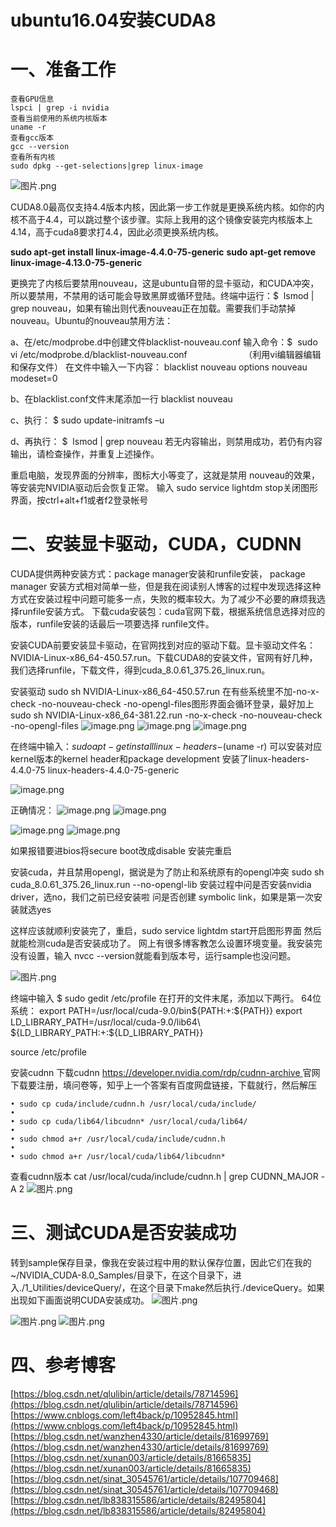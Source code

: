 # ubuntu16.04安装CUDA8

# 一、准备工作


```
查看GPU信息
lspci | grep -i nvidia
查看当前使用的系统内核版本
uname -r
查看gcc版本
gcc --version
查看所有内核
sudo dpkg --get-selections|grep linux-image
```


![图片.png](https://cdn.nlark.com/yuque/0/2020/png/702655/1597303740875-48d323c2-76db-47d4-8002-beacdfc65ad0.png#align=left&display=inline&height=297&margin=%5Bobject%20Object%5D&name=%E5%9B%BE%E7%89%87.png&originHeight=297&originWidth=735&size=75048&status=done&style=none&width=735)

CUDA8.0最高仅支持4.4版本内核，因此第一步工作就是更换系统内核。如你的内核不高于4.4，可以跳过整个该步骤。实际上我用的这个镜像安装完内核版本上4.14，高于cuda8要求打4.4，因此必须更换系统内核。

**sudo apt-get install linux-image-4.4.0-75-generic**
**sudo apt-get remove linux-image-4.13.0-75-generic**




更换完了内核后要禁用nouveau，这是ubuntu自带的显卡驱动，和CUDA冲突，所以要禁用，不禁用的话可能会导致黑屏或循环登陆。终端中运行：$  lsmod | grep nouveau，如果有输出则代表nouveau正在加载。需要我们手动禁掉nouveau。Ubuntu的nouveau禁用方法：

a、在/etc/modprobe.d中创建文件blacklist-nouveau.conf
输入命令：$  sudo vi /etc/modprobe.d/blacklist-nouveau.conf                       （利用vi编辑器编辑和保存文件）
在文件中输入一下内容：
blacklist nouveau
options nouveau modeset=0


b、在blacklist.conf文件末尾添加一行 blacklist nouveau


c、执行：
$ sudo update-initramfs –u


d、再执行：
$  lsmod | grep nouveau
若无内容输出，则禁用成功，若仍有内容输出，请检查操作，并重复上述操作。


重启电脑，发现界面的分辨率，图标大小等变了，这就是禁用 nouveau的效果，等安装完NVIDIA驱动后会恢复正常。
输入 sudo service lightdm stop关闭图形界面，按ctrl+alt+f1或者f2登录帐号


# 二、安装显卡驱动，CUDA，CUDNN


CUDA提供两种安装方式：package manager安装和runfile安装，  package manager  安装方式相对简单一些，但是我在阅读别人博客的过程中发现选择这种方式在安装过程中问题可能多一点，失败的概率较大。为了减少不必要的麻烦我选择runfile安装方式。
下载cuda安装包：cuda官网下载，根据系统信息选择对应的版本，runfile安装的话最后一项要选择 runfile文件。


安装CUDA前要安装显卡驱动，在官网找到对应的驱动下载。显卡驱动文件名：NVIDIA-Linux-x86_64-450.57.run。下载CUDA8的安装文件，官网有好几种，我们选择runfile，下载文件，得到cuda_8.0.61_375.26_linux.run。


安装驱动
sudo sh NVIDIA-Linux-x86_64-450.57.run
在有些系统里不加-no-x-check -no-nouveau-check -no-opengl-files图形界面会循环登录，最好加上
sudo sh NVIDIA-Linux-x86_64-381.22.run -no-x-check -no-nouveau-check -no-opengl-files
![image.png](https://cdn.nlark.com/yuque/0/2020/png/702655/1599643163515-86c015cb-f03c-4910-960a-beb6b847ff12.png#align=left&display=inline&height=343&margin=%5Bobject%20Object%5D&name=image.png&originHeight=343&originWidth=746&size=17353&status=done&style=none&width=746)
![image.png](https://cdn.nlark.com/yuque/0/2020/png/702655/1599643179838-6f491df1-e271-472d-8e22-b3c5b543815a.png#align=left&display=inline&height=436&margin=%5Bobject%20Object%5D&name=image.png&originHeight=436&originWidth=729&size=16579&status=done&style=none&width=729)
![image.png](https://cdn.nlark.com/yuque/0/2020/png/702655/1599643199929-1c16f61a-7ae0-4580-b27a-98d8c7997e38.png#align=left&display=inline&height=303&margin=%5Bobject%20Object%5D&name=image.png&originHeight=303&originWidth=741&size=20147&status=done&style=none&width=741)

在终端中输入：$  sudo apt-get install linux-headers-$(uname -r)
可以安装对应kernel版本的kernel header和package development
安装了linux-headers-4.4.0-75 linux-headers-4.4.0-75-generic

![image.png](https://cdn.nlark.com/yuque/0/2020/png/702655/1599643223427-0f975ee8-4033-48c3-b275-2e734b907386.png#align=left&display=inline&height=436&margin=%5Bobject%20Object%5D&name=image.png&originHeight=436&originWidth=772&size=19743&status=done&style=none&width=772)

正确情况：
![image.png](https://cdn.nlark.com/yuque/0/2020/png/702655/1600161075548-25749070-860e-4ffc-9294-5d86bb65ae72.png#align=left&display=inline&height=147&margin=%5Bobject%20Object%5D&name=image.png&originHeight=294&originWidth=1049&size=10721&status=done&style=none&width=524.5)
![image.png](https://cdn.nlark.com/yuque/0/2020/png/702655/1600161076274-5ff5ff1b-75d3-4732-b8cb-f3764f03bee1.png#align=left&display=inline&height=155&margin=%5Bobject%20Object%5D&name=image.png&originHeight=309&originWidth=1054&size=25199&status=done&style=none&width=527)


![image.png](https://cdn.nlark.com/yuque/0/2020/png/702655/1600161098828-bde7816f-9427-4d8a-8a0b-4bcb362a4e5e.png#align=left&display=inline&height=125&margin=%5Bobject%20Object%5D&name=image.png&originHeight=250&originWidth=1042&size=20049&status=done&style=none&width=521)
![image.png](https://cdn.nlark.com/yuque/0/2020/png/702655/1600161129952-802344dd-431d-401d-ab13-941f4311c65e.png#align=left&display=inline&height=109&margin=%5Bobject%20Object%5D&name=image.png&originHeight=217&originWidth=1005&size=18484&status=done&style=none&width=502.5)


如果报错要进bios将secure boot改成disable
安装完重启


安装cuda，并且禁用opengl，据说是为了防止和系统原有的opengl冲突
sudo sh cuda_8.0.61_375.26_linux.run --no-opengl-lib
安装过程中问是否安装nvidia driver，选no，我们之前已经安装啦
问是否创建 symbolic link，如果是第一次安装就选yes


这样应该就顺利安装完了，重启，sudo service lightdm start开启图形界面
然后就能检测cuda是否安装成功了。
网上有很多博客教怎么设置环境变量。我安装完没有设置，输入 nvcc --version就能看到版本号，运行sample也没问题。

![图片.png](https://cdn.nlark.com/yuque/0/2020/png/702655/1597306177955-464b364f-cfd8-4da9-a0b0-436f1686153b.png#align=left&display=inline&height=900&margin=%5Bobject%20Object%5D&name=%E5%9B%BE%E7%89%87.png&originHeight=900&originWidth=1600&size=679403&status=done&style=none&width=1600)

终端中输入 $ sudo gedit /etc/profile
在打开的文件末尾，添加以下两行。
64位系统：
export PATH=/usr/local/cuda-9.0/bin${PATH:+:${PATH}}
export LD_LIBRARY_PATH=/usr/local/cuda-9.0/lib64\ ${LD_LIBRARY_PATH:+:${LD_LIBRARY_PATH}}


source /etc/profile

安装cudnn
下载cudnn [https://developer.nvidia.com/rdp/cudnn-archive ](https://developer.nvidia.com/rdp/cudnn-archive)
官网下载要注册，填问卷等，知乎上一个答案有百度网盘链接，下载就行，然后解压
```
• sudo cp cuda/include/cudnn.h /usr/local/cuda/include/
• 
• sudo cp cuda/lib64/libcudnn* /usr/local/cuda/lib64/
• 
• sudo chmod a+r /usr/local/cuda/include/cudnn.h
• 
• sudo chmod a+r /usr/local/cuda/lib64/libcudnn*
```


查看cudnn版本
cat /usr/local/cuda/include/cudnn.h | grep CUDNN_MAJOR -A 2
![图片.png](https://cdn.nlark.com/yuque/0/2020/png/702655/1597309628199-fd1d6492-364d-49b6-9884-04f74f38ddc7.png#align=left&display=inline&height=173&margin=%5Bobject%20Object%5D&name=%E5%9B%BE%E7%89%87.png&originHeight=173&originWidth=729&size=34094&status=done&style=none&width=729)






# 三、测试CUDA是否安装成功
转到sample保存目录，像我在安装过程中用的默认保存位置，因此它们在我的~/NVIDIA_CUDA-8.0_Samples/目录下，在这个目录下，进入./1_Utilities/deviceQuery/，在这个目录下make然后执行./deviceQuery。如果出现如下画面说明CUDA安装成功。
![图片.png](https://cdn.nlark.com/yuque/0/2020/png/702655/1597304343298-d4fc850f-3f26-40d6-b127-d7feecd2ecd2.png#align=left&display=inline&height=806&margin=%5Bobject%20Object%5D&name=%E5%9B%BE%E7%89%87.png&originHeight=806&originWidth=733&size=181598&status=done&style=none&width=733)

![图片.png](https://cdn.nlark.com/yuque/0/2020/png/702655/1597303496557-6e51181b-4aad-4b83-b00b-cb8596e65e51.png#align=left&display=inline&height=108&margin=%5Bobject%20Object%5D&name=%E5%9B%BE%E7%89%87.png&originHeight=108&originWidth=727&size=27637&status=done&style=none&width=727)
![图片.png](https://cdn.nlark.com/yuque/0/2020/png/702655/1597304822165-8526be40-d41e-4350-a009-f3b96937b8d9.png#align=left&display=inline&height=81&margin=%5Bobject%20Object%5D&name=%E5%9B%BE%E7%89%87.png&originHeight=81&originWidth=723&size=20697&status=done&style=none&width=723)

# 四、参考博客
[https://blog.csdn.net/qlulibin/article/details/78714596](https://blog.csdn.net/qlulibin/article/details/78714596)
[https://www.cnblogs.com/left4back/p/10952845.html](https://www.cnblogs.com/left4back/p/10952845.html)
[https://blog.csdn.net/wanzhen4330/article/details/81699769](https://blog.csdn.net/wanzhen4330/article/details/81699769)
[https://blog.csdn.net/xunan003/article/details/81665835](https://blog.csdn.net/xunan003/article/details/81665835)
[https://blog.csdn.net/sinat_30545761/article/details/107709468](https://blog.csdn.net/sinat_30545761/article/details/107709468)
[https://blog.csdn.net/lb838315586/article/details/82495804](https://blog.csdn.net/lb838315586/article/details/82495804)


